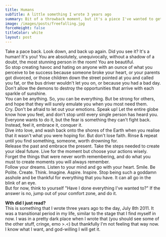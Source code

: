```yaml
---
title: Humans
subTitle: A little something I wrote 3 years ago
summary: Bit of a throwback moment, but it's a piece I've wanted to get off my phone for a while.
image: /images/posts/freefalling.jpg
forceHeight: false
titleColor: white
layout: post
---
```

Take a pace back. Look down, and back up again. Did you see it? It's a human! It's you! You are absolutely, unequivocally, without a shadow of a doubt, the most stunning person in the room! You are beautiful.    
So stop creating havoc and hating on anyone with an ounce of what you perceive to be success because someone broke your heart, or your parents got divorced, or those children down the street pointed at you and called you fat, or the bus driver wouldn't let you on, or because you had a bad day. Don't allow the demons to destroy the opportunities that arrive with each sparkle of sunshine.    
You can be anything. So, you can be everything. But be strong for others, and hope that they will surely emulate you when you most need them.    
Cry. Don't be afraid to let out your emotions. Speak up! Let the entire globe know how you feel, and don't stop until every single person has heard you. Everyone wants to do it, but the fear is something they can't fight back. Instead, feel it, embrace it, conquer it.    
Dive into love, and wash back onto the shores of the Earth when you realise that it wasn't what you were hoping for. But don't lose faith. Rinse & repeat until you find something, someone, worth drowning for.    
Release the past and embrace the present. Take the steps needed to create your ideal future. Live for the moment but choose your actions wisely. Forget the things that were never worth remembering, and do what you must to create moments you will always remember.    
Follow your dreams. Listen to your mind and go with your heart. Smile. Be Polite. Create. Think. Imagine. Aspire. Inspire. Stop being such a goddamn asshole and be thankful for everything that you have. It can all go in the blink of an eye.    
But for now, think to yourself "Have I done everything I've wanted to?" If the answer is no, jump out of your comfort zone, and do it.

**Wth did I just read?**    
This is something that I wrote three years ago to the day, July 8th 2011. It was a transitional period in my life, similar to the stage that I find myself in now. I was in a pretty dark place when I wrote that (you should see some of the other stuff, cringe, emo >.<) but thankfully I'm not feeling that way now. I know what I want, and god-willing I will get it.